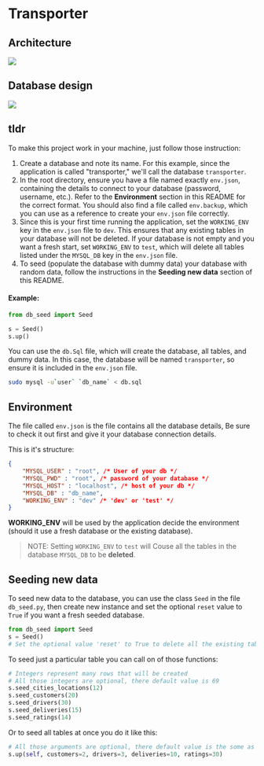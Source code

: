 # Transporter

## Architecture

![](https://i.imgur.com/gPySCmC.jpg)

## Database design

![](https://i.imgur.com/vBqqmqi.png)

## tldr

To make this project work in your machine, just follow those instruction:

1. Create a database and note its name. For this example, since the application is called "transporter," we'll call the database `transporter`.
2. In the root directory, ensure you have a file named exactly `env.json`, containing the details to connect to your database (password, username, etc.). Refer to the **Environment** section in this README for the correct format. You should also find a file called `env.backup`, which you can use as a reference to create your `env.json` file correctly.
3. Since this is your first time running the application, set the `WORKING_ENV` key in the `env.json` file to `dev`. This ensures that any existing tables in your database will not be deleted. If your database is not empty and you want a fresh start, set `WORKING_ENV` to `test`, which will delete all tables listed under the `MYSQL_DB` key in the `env.json` file.
4. To seed (populate the database with dummy data) your database with random data, follow the instructions in the **Seeding new data** section of this README.

#### Example:

```python
from db_seed import Seed

s = Seed()
s.up()
```

You can use the `db.Sql` file, which will create the database, all tables, and dummy data. In this case, the database will be named `transporter`, so ensure it is included in the `env.json` file.
```bash
sudo mysql -u`user` `db_name` < db.sql
```
## Environment

The file called `env.json` is the file contains all the database details, Be sure to check it out first and give it your database connection details.

This is it's structure:

```json
{
    "MYSQL_USER" : "root", /* User of your db */
    "MYSQL_PWD" : "root", /* password of your database */
    "MYSQL_HOST" : "localhost", /* host of your db */
    "MYSQL_DB" : "db_name",
    "WORKING_ENV" : "dev" /* 'dev' or 'test' */
}
```

**WORKING_ENV** will be used by the application decide the environment (should it use a fresh database or the existing database).

> NOTE: Setting `WORKING_ENV` to `test` will Couse all the tables in the database `MYSQL_DB` to be **deleted**. 

## Seeding new data

To seed new data to the database, you can use the class `Seed` in the file `db_seed.py`, then create new instance and set the optional `reset` value to `True` if you want a fresh seeded database.

```python
from db_seed import Seed
s = Seed() 
# Set the optional value 'reset' to True to delete all the existing tables
```

To seed just a particular table you can call on of those functions:

```python
# Integers represent many rows that will be created
# All those integers are optional, there default value is 69
s.seed_cities_locations(12)
s.seed_customers(20)
s.seed_drivers(30)
s.seed_deliveries(15)
s.seed_ratings(14)
```

Or to seed all tables at once you do it like this:

```python
# All those arguments are optional, there default value is the some as the intgers that I sepesifiedd in this example
s.up(self, customers=2, drivers=3, deliveries=10, ratings=30)
```
